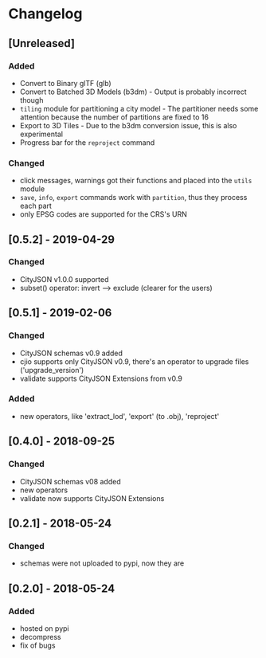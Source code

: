 
# Changelog

## [Unreleased]
### Added
- Convert to Binary glTF (glb)
- Convert to Batched 3D Models (b3dm) - Output is probably incorrect though
- `tiling` module for partitioning a city model - The partitioner needs some attention because the number of partitions are fixed to 16
- Export to 3D Tiles - Due to the b3dm conversion issue, this is also experimental
- Progress bar for the `reproject` command

### Changed
- click messages, warnings got their functions and placed into the `utils` module
- `save`, `info`, `export` commands work with `partition`, thus they process each part
- only EPSG codes are supported for the CRS's URN

## [0.5.2] - 2019-04-29
### Changed
- CityJSON v1.0.0 supported
- subset() operator: invert --> exclude (clearer for the users)


## [0.5.1] - 2019-02-06
### Changed
- CityJSON schemas v0.9 added
- cjio supports only CityJSON v0.9, there's an operator to upgrade files ('upgrade_version')
- validate supports CityJSON Extensions from v0.9
### Added
- new operators, like 'extract_lod', 'export' (to .obj), 'reproject'


## [0.4.0] - 2018-09-25
### Changed
- CityJSON schemas v08 added
- new operators
- validate now supports CityJSON Extensions


## [0.2.1] - 2018-05-24
### Changed
- schemas were not uploaded to pypi, now they are


## [0.2.0] - 2018-05-24
### Added
- hosted on pypi
- decompress
- fix of bugs
